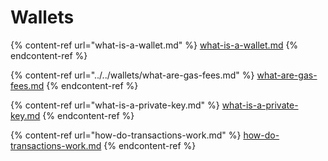 # Wallets

{% content-ref url="what-is-a-wallet.md" %}
[what-is-a-wallet.md](what-is-a-wallet.md)
{% endcontent-ref %}

{% content-ref url="../../wallets/what-are-gas-fees.md" %}
[what-are-gas-fees.md](../../wallets/what-are-gas-fees.md)
{% endcontent-ref %}

{% content-ref url="what-is-a-private-key.md" %}
[what-is-a-private-key.md](what-is-a-private-key.md)
{% endcontent-ref %}

{% content-ref url="how-do-transactions-work.md" %}
[how-do-transactions-work.md](how-do-transactions-work.md)
{% endcontent-ref %}
